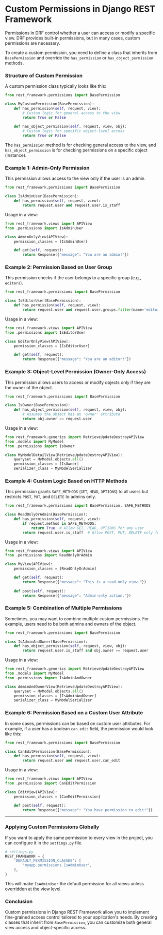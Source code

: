 # Custom Permissions in Django REST Framework

Permissions in DRF control whether a user can access or modify a specific view. DRF provides built-in permissions, but in many cases, custom permissions are necessary.

To create a custom permission, you need to define a class that inherits from `BasePermission` and override the `has_permission` or `has_object_permission` methods.

### Structure of Custom Permission

A custom permission class typically looks like this:

```python
from rest_framework.permissions import BasePermission

class MyCustomPermission(BasePermission):
    def has_permission(self, request, view):
        # Custom logic for general access to the view
        return True or False
    
    def has_object_permission(self, request, view, obj):
        # Custom logic for specific object-level access
        return True or False
```

The `has_permission` method is for checking general access to the view, and `has_object_permission` is for checking permissions on a specific object (instance).

### Example 1: Admin-Only Permission

This permission allows access to the view only if the user is an admin.

```python
from rest_framework.permissions import BasePermission

class IsAdminUser(BasePermission):
    def has_permission(self, request, view):
        return request.user and request.user.is_staff
```

Usage in a view:

```python
from rest_framework.views import APIView
from .permissions import IsAdminUser

class AdminOnlyView(APIView):
    permission_classes = [IsAdminUser]

    def get(self, request):
        return Response({"message": "You are an admin!"})
```

### Example 2: Permission Based on User Group

This permission checks if the user belongs to a specific group (e.g., `editors`).

```python
from rest_framework.permissions import BasePermission

class IsEditorUser(BasePermission):
    def has_permission(self, request, view):
        return request.user and request.user.groups.filter(name='editors').exists()
```

Usage in a view:

```python
from rest_framework.views import APIView
from .permissions import IsEditorUser

class EditorOnlyView(APIView):
    permission_classes = [IsEditorUser]

    def get(self, request):
        return Response({"message": "You are an editor!"})
```

### Example 3: Object-Level Permission (Owner-Only Access)

This permission allows users to access or modify objects only if they are the owner of the object.

```python
from rest_framework.permissions import BasePermission

class IsOwner(BasePermission):
    def has_object_permission(self, request, view, obj):
        # Assumes the object has an 'owner' attribute
        return obj.owner == request.user
```

Usage in a view:

```python
from rest_framework.generics import RetrieveUpdateDestroyAPIView
from .models import MyModel
from .permissions import IsOwner

class MyModelDetailView(RetrieveUpdateDestroyAPIView):
    queryset = MyModel.objects.all()
    permission_classes = [IsOwner]
    serializer_class = MyModelSerializer
```

### Example 4: Custom Logic Based on HTTP Methods

This permission grants `SAFE_METHODS` (`GET`, `HEAD`, `OPTIONS`) to all users but restricts `POST`, `PUT`, and `DELETE` to admins only.

```python
from rest_framework.permissions import BasePermission, SAFE_METHODS

class ReadOnlyOrAdmin(BasePermission):
    def has_permission(self, request, view):
        if request.method in SAFE_METHODS:
            return True  # Allow GET, HEAD, OPTIONS for any user
        return request.user.is_staff  # Allow POST, PUT, DELETE only for admin users
```

Usage in a view:

```python
from rest_framework.views import APIView
from .permissions import ReadOnlyOrAdmin

class MyView(APIView):
    permission_classes = [ReadOnlyOrAdmin]

    def get(self, request):
        return Response({"message": "This is a read-only view."})
    
    def post(self, request):
        return Response({"message": "Admin-only action."})
```

### Example 5: Combination of Multiple Permissions

Sometimes, you may want to combine multiple custom permissions. For example, users need to be both admins and owners of the object.

```python
from rest_framework.permissions import BasePermission

class IsAdminAndOwner(BasePermission):
    def has_object_permission(self, request, view, obj):
        return request.user.is_staff and obj.owner == request.user
```

Usage in a view:

```python
from rest_framework.generics import RetrieveUpdateDestroyAPIView
from .models import MyModel
from .permissions import IsAdminAndOwner

class AdminAndOwnerView(RetrieveUpdateDestroyAPIView):
    queryset = MyModel.objects.all()
    permission_classes = [IsAdminAndOwner]
    serializer_class = MyModelSerializer
```

### Example 6: Permission Based on a Custom User Attribute

In some cases, permissions can be based on custom user attributes. For example, if a user has a boolean `can_edit` field, the permission would look like this:

```python
from rest_framework.permissions import BasePermission

class CanEditPermission(BasePermission):
    def has_permission(self, request, view):
        return request.user and request.user.can_edit
```

Usage in a view:

```python
from rest_framework.views import APIView
from .permissions import CanEditPermission

class EditView(APIView):
    permission_classes = [CanEditPermission]

    def post(self, request):
        return Response({"message": "You have permission to edit!"})
```

---

### Applying Custom Permissions Globally

If you want to apply the same permission to every view in the project, you can configure it in the `settings.py` file.

```python
# settings.py
REST_FRAMEWORK = {
    'DEFAULT_PERMISSION_CLASSES': [
        'myapp.permissions.IsAdminUser',
    ],
}
```

This will make `IsAdminUser` the default permission for all views unless overridden at the view level.

### Conclusion

Custom permissions in Django REST Framework allow you to implement fine-grained access control
tailored to your application's needs. By creating classes that inherit from `BasePermission`,
you can customize both general view access and object-specific access.
